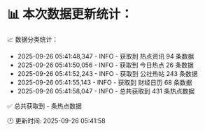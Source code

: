 📊 本次数据更新统计：
==========================

📈 数据分类统计：
- 2025-09-26 05:41:48,347 - INFO - 获取到 热点资讯 94 条数据
- 2025-09-26 05:41:50,056 - INFO - 获取到 今日热点 26 条数据
- 2025-09-26 05:41:52,243 - INFO - 获取到 公社热帖 243 条数据
- 2025-09-26 05:41:55,143 - INFO - 获取到 财经日历 68 条数据
- 2025-09-26 05:41:58,047 - INFO - 总共获取到 431 条热点数据

✅ 总共获取到 - 条热点数据

🕐 更新时间: 2025-09-26 05:41:58
